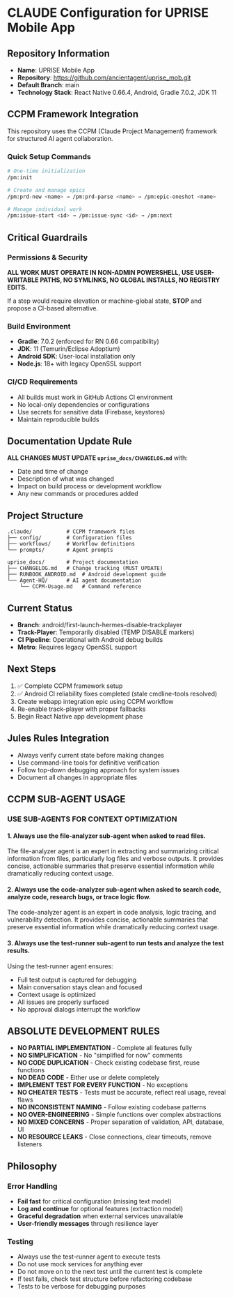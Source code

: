 # CLAUDE Configuration for UPRISE Mobile App

## Repository Information
- **Name**: UPRISE Mobile App
- **Repository**: https://github.com/ancientagent/uprise_mob.git
- **Default Branch**: main
- **Technology Stack**: React Native 0.66.4, Android, Gradle 7.0.2, JDK 11

## CCPM Framework Integration
This repository uses the CCPM (Claude Project Management) framework for structured AI agent collaboration.

### Quick Setup Commands
```bash
# One-time initialization
/pm:init

# Create and manage epics
/pm:prd-new <name> → /pm:prd-parse <name> → /pm:epic-oneshot <name>

# Manage individual work
/pm:issue-start <id> → /pm:issue-sync <id> → /pm:next
```

## Critical Guardrails

### Permissions & Security
**ALL WORK MUST OPERATE IN NON-ADMIN POWERSHELL, USE USER-WRITABLE PATHS, NO SYMLINKS, NO GLOBAL INSTALLS, NO REGISTRY EDITS.**

If a step would require elevation or machine-global state, **STOP** and propose a CI-based alternative.

### Build Environment
- **Gradle**: 7.0.2 (enforced for RN 0.66 compatibility)
- **JDK**: 11 (Temurin/Eclipse Adoptium)
- **Android SDK**: User-local installation only
- **Node.js**: 18+ with legacy OpenSSL support

### CI/CD Requirements
- All builds must work in GitHub Actions CI environment
- No local-only dependencies or configurations
- Use secrets for sensitive data (Firebase, keystores)
- Maintain reproducible builds

## Documentation Update Rule
**ALL CHANGES MUST UPDATE `uprise_docs/CHANGELOG.md`** with:
- Date and time of change
- Description of what was changed
- Impact on build process or development workflow
- Any new commands or procedures added

## Project Structure
```
.claude/           # CCPM framework files
├── config/        # Configuration files
├── workflows/     # Workflow definitions
└── prompts/       # Agent prompts

uprise_docs/       # Project documentation
├── CHANGELOG.md   # Change tracking (MUST UPDATE)
├── RUNBOOK_ANDROID.md  # Android development guide
└── Agent-HQ/      # AI agent documentation
    └── CCPM-Usage.md   # Command reference
```

## Current Status
- **Branch**: android/first-launch-hermes-disable-trackplayer
- **Track-Player**: Temporarily disabled (TEMP DISABLE markers)
- **CI Pipeline**: Operational with Android debug builds
- **Metro**: Requires legacy OpenSSL support

## Next Steps
1. ✅ Complete CCPM framework setup
2. ✅ Android CI reliability fixes completed (stale cmdline-tools resolved)
3. Create webapp integration epic using CCPM workflow
4. Re-enable track-player with proper fallbacks
5. Begin React Native app development phase

## Jules Rules Integration
- Always verify current state before making changes
- Use command-line tools for definitive verification
- Follow top-down debugging approach for system issues
- Document all changes in appropriate files

## CCPM SUB-AGENT USAGE

### USE SUB-AGENTS FOR CONTEXT OPTIMIZATION

#### 1. Always use the file-analyzer sub-agent when asked to read files.
The file-analyzer agent is an expert in extracting and summarizing critical information from files, particularly log files and verbose outputs. It provides concise, actionable summaries that preserve essential information while dramatically reducing context usage.

#### 2. Always use the code-analyzer sub-agent when asked to search code, analyze code, research bugs, or trace logic flow.
The code-analyzer agent is an expert in code analysis, logic tracing, and vulnerability detection. It provides concise, actionable summaries that preserve essential information while dramatically reducing context usage.

#### 3. Always use the test-runner sub-agent to run tests and analyze the test results.
Using the test-runner agent ensures:
- Full test output is captured for debugging
- Main conversation stays clean and focused
- Context usage is optimized
- All issues are properly surfaced
- No approval dialogs interrupt the workflow

## ABSOLUTE DEVELOPMENT RULES

- **NO PARTIAL IMPLEMENTATION** - Complete all features fully
- **NO SIMPLIFICATION** - No "simplified for now" comments
- **NO CODE DUPLICATION** - Check existing codebase first, reuse functions
- **NO DEAD CODE** - Either use or delete completely
- **IMPLEMENT TEST FOR EVERY FUNCTION** - No exceptions
- **NO CHEATER TESTS** - Tests must be accurate, reflect real usage, reveal flaws
- **NO INCONSISTENT NAMING** - Follow existing codebase patterns
- **NO OVER-ENGINEERING** - Simple functions over complex abstractions
- **NO MIXED CONCERNS** - Proper separation of validation, API, database, UI
- **NO RESOURCE LEAKS** - Close connections, clear timeouts, remove listeners

## Philosophy

### Error Handling
- **Fail fast** for critical configuration (missing text model)
- **Log and continue** for optional features (extraction model)  
- **Graceful degradation** when external services unavailable
- **User-friendly messages** through resilience layer

### Testing
- Always use the test-runner agent to execute tests
- Do not use mock services for anything ever
- Do not move on to the next test until the current test is complete
- If test fails, check test structure before refactoring codebase
- Tests to be verbose for debugging purposes
